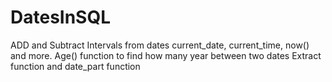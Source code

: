 # DatesInSQL

ADD and Subtract Intervals from dates 
current_date, current_time, now() and more.
Age() function to find how many year between two dates
Extract function and date_part function
